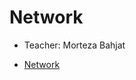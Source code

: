 # Network

- Teacher:  Morteza Bahjat


- [Network](https://drive.google.com/file/d/1xjayZJqSOfEZFFj799F4C1GxSd5qNAAo/view?usp=drive_link)
